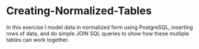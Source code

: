 # Creating-Normalized-Tables

In this exercise I  model data in normalized form using PostgreSQL, inserting rows of data, and do simple JOIN SQL queries to show how these mutliple tables can work together.
